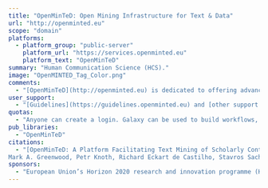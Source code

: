 ```yaml
---
title: "OpenMinTeD: Open Mining Infrastructure for Text & Data"
url: "http://openminted.eu"
scope: "domain"
platforms: 
  - platform_group: "public-server"
    platform_url: "https://services.openminted.eu"
    platform_text: "OpenMinTeD"
summary: "Human Communication Science (HCS)."
image: "OpenMINTED_Tag_Color.png"
comments:
  - "[OpenMinTeD](http://openminted.eu) is dedicated to offering advanced high-quality TDM-related services to researchers, TDM experts, SMEs and industry – anyone interested in making sense and extracting hidden knowledge from the huge bulks of scientific and scholarly content. Galaxy is used to build and execute workflows on the platform. Sign in to [the platform](https://services.openminted.eu), choose *Add* in the menu and then *Applications*. Then choose *Build an application with existing components* to access the Galaxy-based workflow editor. To run a workflow use the *Process* menu item."
user_support: 
  - "[Guidelines](https://guidelines.openminted.eu) and [other support material](http://openminted.eu/support-training/)."
quotas:
  - "Anyone can create a login. Galaxy can be used to build workflows, but interactive use of Galaxy is restricted - i.e. you cannot interact with the history. The execution of workflows happens via the [the platform](https://services.openminted.eu)."
pub_libraries:
  - "OpenMinTeD"
citations:
  - "[OpenMinTeD: A Platform Facilitating Text Mining of Scholarly Content](http://lrec-conf.org/workshops/lrec2018/W24/pdf/13_W24.pdf), Penny Labropoulou, Dimitrios Galanis, Antonis Lempesis,
Mark A. Greenwood, Petr Knoth, Richard Eckart de Castilho, Stavros Sachtouris‡, Byron Georgantopoulos, Lucas Anastasiou, Stefania Martziou, Katerina Gkirtzou, Natalia Manola, Stelios Piperidis, *Proceedings of the Eleventh International Conference on Language Resources and Evaluation (LREC 2018)*, May 2018"
sponsors: 
  - "European Union’s Horizon 2020 research and innovation programme (H2020-EINFRA-2014-2) under grant agreement No.654021 (OpenMinTeD)"
---
```

